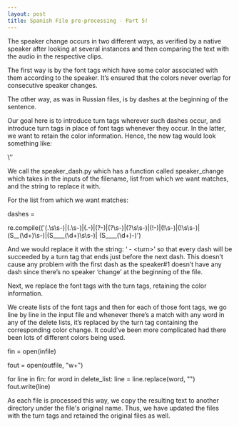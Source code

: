 ```yaml
---
layout: post
title: Spanish File pre-processing - Part 5!
---
```


The speaker change occurs in two different ways, as verified by a native speaker after looking at several instances and then comparing the text with the audio in the respective clips.

The first way is by the font tags which have some color associated with them according to the speaker. It’s ensured that the colors never overlap for consecutive speaker changes. 

The other way, as was in Russian files, is by dashes at the beginning of the sentence.

Our goal here is to introduce turn tags wherever such dashes occur, and introduce turn tags in place of font tags whenever they occur. In the latter, we want to retain the color information. Hence, the new tag would look something like:

\’<turn speaker = “color_code” >’

We call the speaker_dash.py which has a function called speaker_change which takes in the inputs of the filename, list from which we want matches, and the string to replace it with.

For the list from which we want matches:

 dashes = 

re.compile(('(\.\s\s-)|(\.\s-)|(\.-)|(\?-)|(\?\s-)|(\?\s\s-)|(!-)|(!\s-)|(!\s\s-)|(S\__\__(\d+)\s-)|(S___\_(\d+)\s\s-)| (S___\_(\d+)-)')

And we would replace it with the string: ‘</turn> - \<turn>’ so that every dash will be succeeded by a turn tag that ends just before the next dash. This doesn’t cause any problem with the first dash as the speaker#1 doesn’t have any dash since there’s no speaker ‘change’ at the beginning of the file.

Next, we replace the font tags with the turn tags, retaining the color information. 

We create lists of the font tags and then for each of those font tags, we go line by line in the input file and whenever there’s a match with any word in any of the delete lists, it’s replaced by the turn tag containing the corresponding color change. It could’ve been more complicated had there been lots of different colors being used. 

fin = open(infile) 

fout = open(outfile, "w+")

for line in fin: 
     for word in delete_list:
           line = line.replace(word, "</turn>") 
     fout.write(line)

As each file is processed this way, we copy the resulting text to another directory under the file's original name. Thus, we have updated the files with the turn tags and retained the original files as well.
